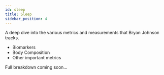 ```yaml
---
id: sleep
title: Sleep
sidebar_position: 4
---
```


A deep dive into the various metrics and measurements that Bryan Johnson tracks.

- Biomarkers
- Body Composition 
- Other important metrics

Full breakdown coming soon...

